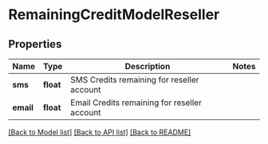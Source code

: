 # RemainingCreditModelReseller

## Properties
Name | Type | Description | Notes
------------ | ------------- | ------------- | -------------
**sms** | **float** | SMS Credits remaining for reseller account | 
**email** | **float** | Email Credits remaining for reseller account | 

[[Back to Model list]](../README.md#documentation-for-models) [[Back to API list]](../README.md#documentation-for-api-endpoints) [[Back to README]](../README.md)


